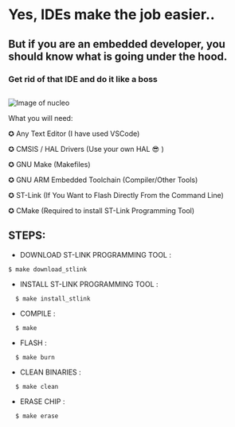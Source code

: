 # Yes, IDEs make the job easier..

## But if you are an embedded developer, you should know what is going under the hood.

### Get rid of that IDE and do it like a boss

##

![Image of nucleo](https://i.ibb.co/qxH7V1D/FLLL.jpg)


What you will need: 

✪ Any Text Editor (I have used VSCode)

✪ CMSIS / HAL Drivers (Use your own HAL :sunglasses: )  

✪ GNU Make (Makefiles)

✪ GNU ARM Embedded Toolchain (Compiler/Other Tools)

✪ ST-Link (If You Want to Flash Directly From the Command Line)

✪ CMake (Required to install ST-Link Programming Tool)

##




## STEPS: 

* DOWNLOAD ST-LINK PROGRAMMING TOOL :

```
$ make download_stlink
```

    
* INSTALL ST-LINK PROGRAMMING TOOL :
```
  $ make install_stlink
```

  
* COMPILE :
```
  $ make 
```
* FLASH :
```
  $ make burn
```
* CLEAN BINARIES :
```
  $ make clean
```
* ERASE CHIP :
```
  $ make erase
```
